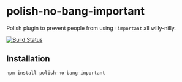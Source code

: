 # polish-no-bang-important
Polish plugin to prevent people from using `!important` all willy-nilly.

[![Build Status](https://travis-ci.org/brendanlacroix/polish-no-bang-important.svg?branch=master)](https://travis-ci.org/brendanlacroix/polish-no-bang-important)

## Installation
`npm install polish-no-bang-important`

